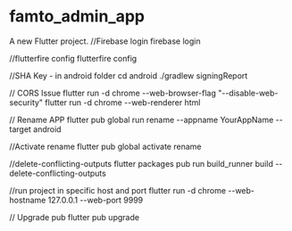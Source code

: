 # famto_admin_app

A new Flutter project.
//Firebase login
firebase login 

//flutterfire config
flutterfire config

//SHA Key - in android folder
cd android
./gradlew signingReport

// CORS Issue
flutter run -d chrome --web-browser-flag "--disable-web-security"
flutter run -d chrome --web-renderer html

// Rename APP
flutter pub global run rename --appname YourAppName --target android

//Activate rename
flutter pub global activate rename

//delete-conflicting-outputs
flutter packages pub run build_runner build --delete-conflicting-outputs

//run project in specific host and port
flutter run -d chrome --web-hostname 127.0.0.1  --web-port 9999

// Upgrade pub
flutter pub upgrade